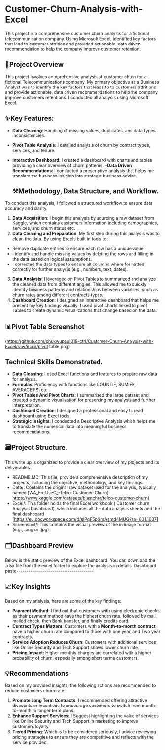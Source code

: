 # Customer-Churn-Analysis-with-Excel
This project is a comprehensive customer churn analysis for a fictional telecommunication company. Using Microsoft Excel, identified key factors that lead to customer attrition  and provided actionable, data driven recommendation to help the company improve customer retention. 

## 📌Project Overview
This project involves comprehensive analysis of customer churn for a fictional Telecommunications company. My primary objective as a Business Analyst was to  identify the key factors that leads to to customers attritions and provide actionable, data driven recommendations to help the company improve customers retentions. I conducted all analysis using Microsoft Excel.

## ✨Key Features:
- **Data Cleaning**: Handling of missing values, duplicates, and data types inconsistencies.
- **Pivot Table Analysis**: I detailed analysis of churn by contract types, services, and tenure.
- **Interactive Dashboard**: I created a dashboard with charts and tables providing a clear overview of churn patterns.
-**Data Driven Recommendations**: I conducted a prescriptive analysis that helps me translate the business insights into strategic business advice.

  ## ⚒️Methodology, Data Structure, and Workflow.
To conduct this analysis, I followed a structured workflow to ensure data accuracy and clarity.
1. **Data Acquisition**: I begin this analysis by sourcing a raw dataset from Kaggle, which contains customers information including demographics, services, and churn status etc.
2. **Data Cleaning and Preparation**: My first step during this analysis was to clean the data. By using Excels built in tools to:
- Remove duplicate entries to ensure each row has a unique value.
- I identify and handle missing values by deleting the rows  and filling in the data based on logical assumptions.
- I corrected the data types to ensure all columns where formatted correctly for further analysis (e.g., numbers, text, dates).<br>


3. **Data Analysis**: I leveraged on Pivot Tables to summarized and analyze the cleaned data from different angles. This allowed me to quickly identify business patterns and relationships between variables, such as churn rates among different contracts types.<br>
4. **Dashboard Creation**: I designed an interactive dashboard that helps me present my key findings visually. I used pivot charts linked to pivot Tables to create dynamic visualizations that change based on the data.

## 📊Pivot Table Screenshot
(https://github.com/chukwupaul318-ctrl/Customer-Churn-Analysis-with-Excel/raw/main/pivot table.png)

## Technical Skills Demonstrated.
- **Data Cleaning**: I used Excel functions and features to prepare raw data for analysis.
- **Formulas**: Proficiency with functions like COUNTIF, SUMIFS, AVERAGEIFS, etc.
- **Pivot Tables And Pivot Charts**: I summarized the large dataset and created a dynamic visualization for presenting my analysis and further interpretation.
- **Dashboard Creation**: I designed a professional and easy to read dashboard using Excel tools.
- **Strategic Insights**: I conducted a Descriptive Analysis which helps me to translate the numerical data into meaningful business recommendations.

## 🗃️Project Structure.
This write up is organized to provide a clear overview of my projects and its deliverables.
- README.MD: This file, provide a comprehensive description of my projects, including the objective, methodology, and key findings.
- Data/: Contains the original raw dataset used for the analysis, typically named [WA_Fn-UseC_-Telco-Customer-Churn] https://www.kaggle.com/datasets/blastchar/telco-customer-churn)
- Excel/: This folder holds the final Excel workbook ( Customer churn Analysis Dashboard), which includes all the data analysis sheets and the final dashboard
[https://eu.docworkspace.com/d/sIPqF5pGmAsmd4MUG?sa=601.1037]
- Screenshot/: This contains the visual preview of the in image format (e.g., .png or .jpg)
   
 ## 🗂️Dashboard Preview
Below is the static preview of the Excel dashboard. You can download the .xlsx file from the excel folder to explore the analysis in details.
Dashboard paste---------------------------------------


## 📈Key Insights
Based on my analysis, here are some of the key findings:
- **Payment Method**: I find out that customers with using electronic checks as their payment method have the highest churn rate, followed by mail mailed check, then Bank transfer, and finally credits card.
- **Contract Types Matters**: Customers with a **Month-to-month contract**  have a higher churn rate compared to those with one year,  and Two year contracts.
- **Service Adoption Reduces Churn**: Customers with additional services like Online Security and Tech Support shows lower churn rate.
- **Pricing Impact**: Higher monthly charges are correlated with a higher probability of churn, especially among short terms customers.

  
## 💡Recommendations
Based on my provided insights, the following actions are recommended to reduce customers churn rate:
1. **Promote Long Term Contracts**: I recommended offering attractive discounts or incentives to encourage customers to switch from month-to-month to longer term plans.
2. **Enhance Support Services**: I Suggest highlighting the value of  services like Online Security and Tech Support in marketing to improve customers loyalty.
3. **Tiered Pricing**: Which is to be considered seriously, I advice reviewing pricing strategies to ensure they are competitive and reflects with the service provided. 
